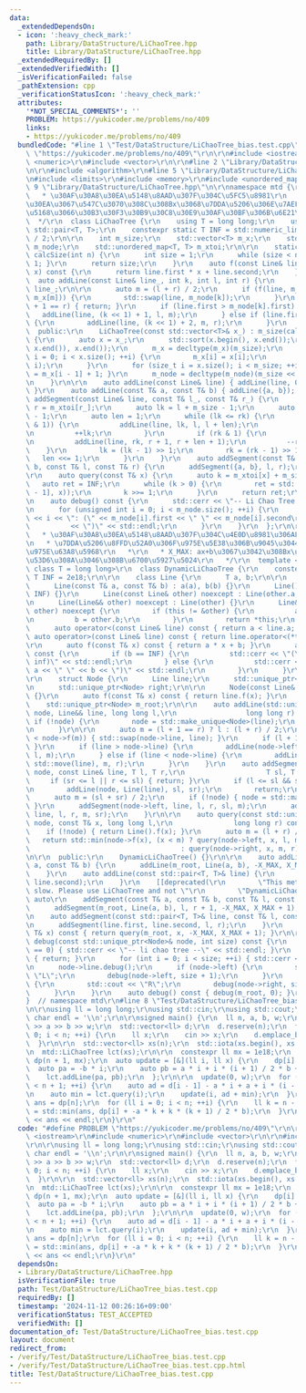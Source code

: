 ```yaml
---
data:
  _extendedDependsOn:
  - icon: ':heavy_check_mark:'
    path: Library/DataStructure/LiChaoTree.hpp
    title: Library/DataStructure/LiChaoTree.hpp
  _extendedRequiredBy: []
  _extendedVerifiedWith: []
  _isVerificationFailed: false
  _pathExtension: cpp
  _verificationStatusIcon: ':heavy_check_mark:'
  attributes:
    '*NOT_SPECIAL_COMMENTS*': ''
    PROBLEM: https://yukicoder.me/problems/no/409
    links:
    - https://yukicoder.me/problems/no/409
  bundledCode: "#line 1 \"Test/DataStructure/LiChaoTree_bias.test.cpp\"\n#define PROBLEM\
    \ \"https://yukicoder.me/problems/no/409\"\r\n\r\n#include <iostream>\r\n#include\
    \ <numeric>\r\n#include <vector>\r\n\r\n#line 2 \"Library/DataStructure/LiChaoTree.hpp\"\
    \n\r\n#include <algorithm>\r\n#line 5 \"Library/DataStructure/LiChaoTree.hpp\"\
    \n#include <limits>\r\n#include <memory>\r\n#include <unordered_map>\r\n#line\
    \ 9 \"Library/DataStructure/LiChaoTree.hpp\"\n\r\nnamespace mtd {\r\n  /*\r\n\
    \   * \u30AF\u30A8\u30EA\u5148\u8AAD\u307F\u304C\u5FC5\u8981\r\n   * \u30AF\u30A8\
    \u30EA\u3067\u547C\u3070\u308C\u308Bx\u3068\u7DDA\u5206\u306E\u7AEF\u70B9\u3092\
    \u5168\u3066\u30B3\u30F3\u30B9\u30C8\u30E9\u30AF\u30BF\u306B\u6E21\u3059\r\n \
    \  */\r\n  class LiChaoTree {\r\n    using T = long long;\r\n    using Line =\
    \ std::pair<T, T>;\r\n    constexpr static T INF = std::numeric_limits<T>::max()\
    \ / 2;\r\n\r\n    int m_size;\r\n    std::vector<T> m_x;\r\n    std::vector<Line>\
    \ m_node;\r\n    std::unordered_map<T, T> m_xtoi;\r\n\r\n    static inline int\
    \ calcSize(int n) {\r\n      int size = 1;\r\n      while (size < n) { size <<=\
    \ 1; }\r\n      return size;\r\n    }\r\n    auto f(const Line& line, const T&\
    \ x) const {\r\n      return line.first * x + line.second;\r\n    }\r\n\r\n  \
    \  auto addLine(const Line& line_, int k, int l, int r) {\r\n      auto line =\
    \ line_;\r\n\r\n      auto m = (l + r) / 2;\r\n      if (f(line, m_x[m]) < f(m_node[k],\
    \ m_x[m])) {\r\n        std::swap(line, m_node[k]);\r\n      }\r\n      if (l\
    \ + 1 == r) { return; }\r\n      if (line.first > m_node[k].first) {\r\n     \
    \   addLine(line, (k << 1) + 1, l, m);\r\n      } else if (line.first < m_node[k].first)\
    \ {\r\n        addLine(line, (k << 1) + 2, m, r);\r\n      }\r\n    }\r\n\r\n\
    \  public:\r\n    LiChaoTree(const std::vector<T>& x_) : m_size(calcSize(x_.size()))\
    \ {\r\n      auto x = x_;\r\n      std::sort(x.begin(), x.end());\r\n      x.erase(std::unique(x.begin(),\
    \ x.end()), x.end());\r\n      m_x = decltype(m_x)(m_size);\r\n      for (size_t\
    \ i = 0; i < x.size(); ++i) {\r\n        m_x[i] = x[i];\r\n        m_xtoi.emplace(x[i],\
    \ i);\r\n      }\r\n      for (size_t i = x.size(); i < m_size; ++i) { m_x[i]\
    \ = m_x[i - 1] + 1; }\r\n      m_node = decltype(m_node)(m_size << 1, {0, INF});\r\
    \n    }\r\n\r\n    auto addLine(const Line& line) { addLine(line, 0, 0, m_size);\
    \ }\r\n    auto addLine(const T& a, const T& b) { addLine({a, b}); }\r\n    auto\
    \ addSegment(const Line& line, const T& l_, const T& r_) {\r\n      auto l = m_xtoi[l_],\
    \ r = m_xtoi[r_];\r\n      auto lk = l + m_size - 1;\r\n      auto rk = r + m_size\
    \ - 1;\r\n      auto len = 1;\r\n      while (lk <= rk) {\r\n        if (!(lk\
    \ & 1)) {\r\n          addLine(line, lk, l, l + len);\r\n          l += len;\r\
    \n          ++lk;\r\n        }\r\n        if (rk & 1) {\r\n          r -= len;\r\
    \n          addLine(line, rk, r + 1, r + len + 1);\r\n          --rk;\r\n    \
    \    }\r\n        lk = (lk - 1) >> 1;\r\n        rk = (rk - 1) >> 1;\r\n     \
    \   len <<= 1;\r\n      }\r\n    }\r\n    auto addSegment(const T& a, const T&\
    \ b, const T& l, const T& r) {\r\n      addSegment({a, b}, l, r);\r\n    }\r\n\
    \r\n    auto query(const T& x) {\r\n      auto k = m_xtoi[x] + m_size;\r\n   \
    \   auto ret = INF;\r\n      while (k > 0) {\r\n        ret = std::min(ret, f(m_node[k\
    \ - 1], x));\r\n        k >>= 1;\r\n      }\r\n      return ret;\r\n    }\r\n\r\
    \n    auto debug() const {\r\n      std::cerr << \"-- Li Chao Tree --\" << std::endl;\r\
    \n      for (unsigned int i = 0; i < m_node.size(); ++i) {\r\n        std::cerr\
    \ << i << \": (\" << m_node[i].first << \" \" << m_node[i].second\r\n        \
    \          << \")\" << std::endl;\r\n      }\r\n    }\r\n  };\r\n\r\n  /*\r\n\
    \   * \u30AF\u30A8\u30EA\u5148\u8AAD\u307F\u304C\u4E0D\u8981\u306ALiChaoTree\r\
    \n   * \u7DDA\u5206\u8FFD\u52A0\u306F\u975E\u5E38\u306B\u9045\u3044\u305F\u3081\
    \u975E\u63A8\u5968\r\n   *\r\n   * X_MAX: ax+b\u3067\u3042\u308Bx\u3068\u3057\u3066\
    \u53D6\u308A\u3046\u308B\u6700\u5927\u5024\r\n   */\r\n  template <long long X_MAX,\
    \ class T = long long>\r\n  class DynamicLiChaoTree {\r\n    constexpr static\
    \ T INF = 2e18;\r\n\r\n    class Line {\r\n      T a, b;\r\n\r\n    public:\r\n\
    \      Line(const T& a, const T& b) : a(a), b(b) {}\r\n      Line() : Line(0,\
    \ INF) {}\r\n      Line(const Line& other) noexcept : Line(other.a, other.b) {}\r\
    \n      Line(Line&& other) noexcept : Line(other) {}\r\n      Line& operator=(Line&&\
    \ other) noexcept {\r\n        if (this != &other) {\r\n          a = other.a;\r\
    \n          b = other.b;\r\n        }\r\n        return *this;\r\n      }\r\n\
    \      auto operator<(const Line& line) const { return a < line.a; }\r\n     \
    \ auto operator>(const Line& line) const { return line.operator<(*this); }\r\n\
    \r\n      auto f(const T& x) const { return a * x + b; }\r\n      auto debug()\
    \ const {\r\n        if (b == INF) {\r\n          std::cerr << \"(\" << a << \"\
    \ inf)\" << std::endl;\r\n        } else {\r\n          std::cerr << \"(\" <<\
    \ a << \" \" << b << \")\" << std::endl;\r\n        }\r\n      }\r\n    };\r\n\
    \r\n    struct Node {\r\n      Line line;\r\n      std::unique_ptr<Node> left;\r\
    \n      std::unique_ptr<Node> right;\r\n\r\n      Node(const Line& line) : line(line)\
    \ {}\r\n      auto f(const T& x) const { return line.f(x); }\r\n    };\r\n\r\n\
    \    std::unique_ptr<Node> m_root;\r\n\r\n    auto addLine(std::unique_ptr<Node>&\
    \ node, Line&& line, long long l,\r\n                 long long r) {\r\n     \
    \ if (!node) {\r\n        node = std::make_unique<Node>(line);\r\n        return;\r\
    \n      }\r\n\r\n      auto m = (l + 1 == r) ? l : (l + r) / 2;\r\n      if (line.f(m)\
    \ < node->f(m)) { std::swap(node->line, line); }\r\n      if (l + 1 == r) { return;\
    \ }\r\n      if (line > node->line) {\r\n        addLine(node->left, std::move(line),\
    \ l, m);\r\n      } else if (line < node->line) {\r\n        addLine(node->right,\
    \ std::move(line), m, r);\r\n      }\r\n    }\r\n    auto addSegment(std::unique_ptr<Node>&\
    \ node, const Line& line, T l, T r,\r\n                    T sl, T sr) {\r\n \
    \     if (sr <= l || r <= sl) { return; }\r\n      if (l <= sl && sr <= r) {\r\
    \n        addLine(node, Line(line), sl, sr);\r\n        return;\r\n      }\r\n\
    \      auto m = (sl + sr) / 2;\r\n      if (!node) { node = std::make_unique<Node>(Line());\
    \ }\r\n      addSegment(node->left, line, l, r, sl, m);\r\n      addSegment(node->right,\
    \ line, l, r, m, sr);\r\n    }\r\n\r\n    auto query(const std::unique_ptr<Node>&\
    \ node, const T& x, long long l,\r\n               long long r) const {\r\n  \
    \    if (!node) { return Line().f(x); }\r\n      auto m = (l + r) / 2;\r\n   \
    \   return std::min(node->f(x), (x < m) ? query(node->left, x, l, m)\r\n     \
    \                                     : query(node->right, x, m, r));\r\n    }\r\
    \n\r\n  public:\r\n    DynamicLiChaoTree() {}\r\n\r\n    auto addLine(const T&\
    \ a, const T& b) {\r\n      addLine(m_root, Line(a, b), -X_MAX, X_MAX + 1);\r\n\
    \    }\r\n    auto addLine(const std::pair<T, T>& line) {\r\n      addLine(line.first,\
    \ line.second);\r\n    }\r\n    [[deprecated(\r\n        \"This method is too\
    \ slow. Please use LiChaoTree and not \"\r\n        \"DynamicLiChaoTree.\")]]\
    \ auto\r\n    addSegment(const T& a, const T& b, const T& l, const T& r) {\r\n\
    \      addSegment(m_root, Line(a, b), l, r + 1, -X_MAX, X_MAX + 1);\r\n    }\r\
    \n    auto addSegment(const std::pair<T, T>& line, const T& l, const T& r) {\r\
    \n      addSegment(line.first, line.second, l, r);\r\n    }\r\n    auto query(const\
    \ T& x) const { return query(m_root, x, -X_MAX, X_MAX + 1); }\r\n\r\n    auto\
    \ debug(const std::unique_ptr<Node>& node, int size) const {\r\n      if (size\
    \ == 0) { std::cerr << \"-- li chao tree --\" << std::endl; }\r\n      if (!node)\
    \ { return; }\r\n      for (int i = 0; i < size; ++i) { std::cerr << \"- \"; }\r\
    \n      node->line.debug();\r\n      if (node->left) {\r\n        std::cout <<\
    \ \"L\";\r\n        debug(node->left, size + 1);\r\n      }\r\n      if (node->right)\
    \ {\r\n        std::cout << \"R\";\r\n        debug(node->right, size + 1);\r\n\
    \      }\r\n    }\r\n    auto debug() const { debug(m_root, 0); }\r\n  };\r\n\
    }  // namespace mtd\r\n#line 8 \"Test/DataStructure/LiChaoTree_bias.test.cpp\"\
    \n\r\nusing ll = long long;\r\nusing std::cin;\r\nusing std::cout;\r\nconstexpr\
    \ char endl = '\\n';\r\n\r\nsigned main() {\r\n  ll n, a, b, w;\r\n  cin >> n\
    \ >> a >> b >> w;\r\n  std::vector<ll> d;\r\n  d.reserve(n);\r\n  for (int i =\
    \ 0; i < n; ++i) {\r\n    ll x;\r\n    cin >> x;\r\n    d.emplace_back(x);\r\n\
    \  }\r\n\r\n  std::vector<ll> xs(n);\r\n  std::iota(xs.begin(), xs.end(), 1);\r\
    \n  mtd::LiChaoTree lct(xs);\r\n\r\n  constexpr ll mx = 1e18;\r\n  std::vector<ll>\
    \ dp(n + 1, mx);\r\n  auto update = [&](ll i, ll x) {\r\n    dp[i] = x;\r\n  \
    \  auto pa = -b * i;\r\n    auto pb = a * i + i * (i + 1) / 2 * b + dp[i];\r\n\
    \    lct.addLine(pa, pb);\r\n  };\r\n\r\n  update(0, w);\r\n  for (ll i = 1; i\
    \ < n + 1; ++i) {\r\n    auto ad = d[i - 1] - a * i + a + i * (i - 1) / 2 * b;\r\
    \n    auto min = lct.query(i);\r\n    update(i, ad + min);\r\n  }\r\n\r\n  ll\
    \ ans = dp[n];\r\n  for (ll i = 0; i < n; ++i) {\r\n    ll k = n - i;\r\n    ans\
    \ = std::min(ans, dp[i] + -a * k + k * (k + 1) / 2 * b);\r\n  }\r\n\r\n  cout\
    \ << ans << endl;\r\n}\r\n"
  code: "#define PROBLEM \"https://yukicoder.me/problems/no/409\"\r\n\r\n#include\
    \ <iostream>\r\n#include <numeric>\r\n#include <vector>\r\n\r\n#include \"./../../Library/DataStructure/LiChaoTree.hpp\"\
    \r\n\r\nusing ll = long long;\r\nusing std::cin;\r\nusing std::cout;\r\nconstexpr\
    \ char endl = '\\n';\r\n\r\nsigned main() {\r\n  ll n, a, b, w;\r\n  cin >> n\
    \ >> a >> b >> w;\r\n  std::vector<ll> d;\r\n  d.reserve(n);\r\n  for (int i =\
    \ 0; i < n; ++i) {\r\n    ll x;\r\n    cin >> x;\r\n    d.emplace_back(x);\r\n\
    \  }\r\n\r\n  std::vector<ll> xs(n);\r\n  std::iota(xs.begin(), xs.end(), 1);\r\
    \n  mtd::LiChaoTree lct(xs);\r\n\r\n  constexpr ll mx = 1e18;\r\n  std::vector<ll>\
    \ dp(n + 1, mx);\r\n  auto update = [&](ll i, ll x) {\r\n    dp[i] = x;\r\n  \
    \  auto pa = -b * i;\r\n    auto pb = a * i + i * (i + 1) / 2 * b + dp[i];\r\n\
    \    lct.addLine(pa, pb);\r\n  };\r\n\r\n  update(0, w);\r\n  for (ll i = 1; i\
    \ < n + 1; ++i) {\r\n    auto ad = d[i - 1] - a * i + a + i * (i - 1) / 2 * b;\r\
    \n    auto min = lct.query(i);\r\n    update(i, ad + min);\r\n  }\r\n\r\n  ll\
    \ ans = dp[n];\r\n  for (ll i = 0; i < n; ++i) {\r\n    ll k = n - i;\r\n    ans\
    \ = std::min(ans, dp[i] + -a * k + k * (k + 1) / 2 * b);\r\n  }\r\n\r\n  cout\
    \ << ans << endl;\r\n}\r\n"
  dependsOn:
  - Library/DataStructure/LiChaoTree.hpp
  isVerificationFile: true
  path: Test/DataStructure/LiChaoTree_bias.test.cpp
  requiredBy: []
  timestamp: '2024-11-12 00:26:16+09:00'
  verificationStatus: TEST_ACCEPTED
  verifiedWith: []
documentation_of: Test/DataStructure/LiChaoTree_bias.test.cpp
layout: document
redirect_from:
- /verify/Test/DataStructure/LiChaoTree_bias.test.cpp
- /verify/Test/DataStructure/LiChaoTree_bias.test.cpp.html
title: Test/DataStructure/LiChaoTree_bias.test.cpp
---
```

